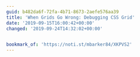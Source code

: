 ```yaml
---
guid: b482da6f-72fa-4b71-8673-2aefe576aa39
title: 'When Grids Go Wrong: Debugging CSS Grid'
date: '2019-09-15T16:00:42+00:00'
changed: '2019-09-24T14:32:02+00:00'


bookmark_of: 'https://noti.st/mbarker84/XKPVS2'
---
```


